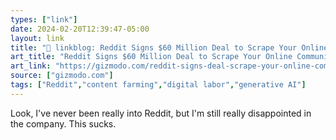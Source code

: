 ```yaml
---
types: ["link"]
date: 2024-02-20T12:39:47-05:00
layout: link
title: "🔗 linkblog: Reddit Signs $60 Million Deal to Scrape Your Online Community for AI Parts: Report'"
art_title: "Reddit Signs $60 Million Deal to Scrape Your Online Community for AI Parts: Report"
art_link: "https://gizmodo.com/reddit-signs-deal-scrape-your-online-community-ai-parts-1851270475"
source: ["gizmodo.com"]
tags: ["Reddit","content farming","digital labor","generative AI"]
---
```

Look, I've never been really into Reddit, but I'm still really disappointed in the company. This sucks.
